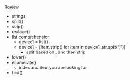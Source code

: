 Review
* strings
* split()
* strip()
* replace()
* list comprehension
  * device1 = list()
  * device1 = [item.strip() for item in device1_str.split(",")]
    * split based on , and then strip
* lower()
* enumerate()
  * index and item you are looking for
* find()
